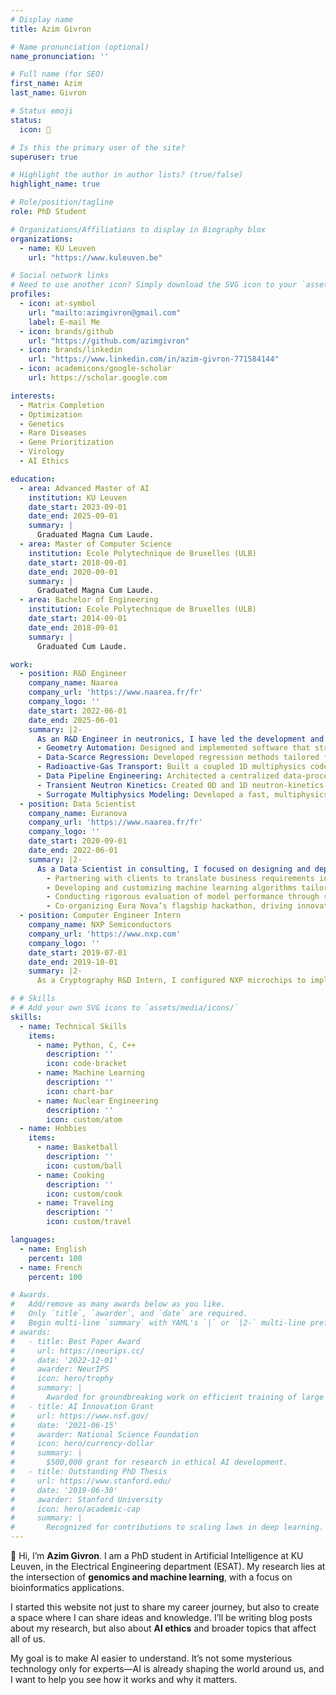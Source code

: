 ```yaml
---
# Display name
title: Azim Givron

# Name pronunciation (optional)
name_pronunciation: ''

# Full name (for SEO)
first_name: Azim
last_name: Givron

# Status emoji
status:
  icon: 🚀

# Is this the primary user of the site?
superuser: true

# Highlight the author in author lists? (true/false)
highlight_name: true

# Role/position/tagline
role: PhD Student

# Organizations/Affiliations to display in Biography blox
organizations:
  - name: KU Leuven
    url: "https://www.kuleuven.be"

# Social network links
# Need to use another icon? Simply download the SVG icon to your `assets/media/icons/` folder.
profiles:
  - icon: at-symbol
    url: "mailto:azimgivron@gmail.com"
    label: E-mail Me
  - icon: brands/github
    url: "https://github.com/azimgivron"
  - icon: brands/linkedin
    url: "https://www.linkedin.com/in/azim-givron-771584144"
  - icon: academicons/google-scholar
    url: https://scholar.google.com

interests:
  - Matrix Completion
  - Optimization
  - Genetics
  - Rare Diseases
  - Gene Prioritization
  - Virology
  - AI Ethics

education:
  - area: Advanced Master of AI
    institution: KU Leuven
    date_start: 2023-09-01
    date_end: 2025-09-01
    summary: |
      Graduated Magna Cum Laude.
  - area: Master of Computer Science
    institution: Ecole Polytechnique de Bruxelles (ULB)
    date_start: 2018-09-01
    date_end: 2020-09-01
    summary: |
      Graduated Magna Cum Laude.
  - area: Bachelor of Engineering
    institution: Ecole Polytechnique de Bruxelles (ULB)
    date_start: 2014-09-01
    date_end: 2018-09-01
    summary: |
      Graduated Cum Laude.

work:
  - position: R&D Engineer
    company_name: Naarea
    company_url: 'https://www.naarea.fr/fr'
    company_logo: ''
    date_start: 2022-06-01
    date_end: 2025-06-01
    summary: |2-
      As an R&D Engineer in neutronics, I have led the development and integration of advanced computational tools and surrogate models to accelerate reactor design and analysis. My key contributions include:
      - Geometry Automation: Designed and implemented software that streamlines the creation of complex reactor geometries (Computer Aided Design and Constructive Solid Geometry), reducing setup time and error rates.
      - Data-Scarce Regression: Developed regression methods tailored for very small datasets (3 to 6 points), incorporating prior curve knowledge and rigorous uncertainty quantification.
      - Radioactive-Gas Transport: Built a coupled 1D multiphysics code to model the transport of radioactive gases.
      - Data Pipeline Engineering: Architected a centralized data-processing pipeline to facilitate seamless sharing, storage and retrieval of experimental and simulation results.
      - Transient Neutron Kinetics: Created 0D and 1D neutron-kinetics solvers—based on point-kinetics and transient fission-matrix techniques—for rapid reactivity-insertion studies in molten-salt reactors.
      - Surrogate Multiphysics Modeling: Developed a fast, multiphysics surrogate (neutronics, thermomechanics, thermohydraulics) framework to enable rapid prototyping and optimization of novel reactor concepts.
  - position: Data Scientist
    company_name: Euranova
    company_url: 'https://www.naarea.fr/fr'
    company_logo: ''
    date_start: 2020-09-01
    date_end: 2022-06-01
    summary: |2-
      As a Data Scientist in consulting, I focused on designing and deploying machine learning solutions, primarily for marketing applications. Key contributions included:
        - Partnering with clients to translate business requirements into actionable roadmaps with clear KPIs to track progress and impact.  
        - Developing and customizing machine learning algorithms tailored to client-specific needs.  
        - Conducting rigorous evaluation of model performance through systematic testing and fine-tuning to ensure robust and reliable outcomes.  
        - Co-organizing Eura Nova’s flagship hackathon, driving innovation, collaboration, and knowledge exchange among colleagues and industry professionals.  
  - position: Computer Engineer Intern
    company_name: NXP Semiconductors
    company_url: 'https://www.nxp.com'
    company_logo: ''
    date_start: 2019-07-01
    date_end: 2019-10-01
    summary: |2-
      As a Cryptography R&D Intern, I configured NXP microchips to implement controlled cyber-attacks and analyze the resulting sensor behavior. The collected data was then leveraged to train machine learning algorithms capable of recognizing and classifying such attacks.  

# # Skills
# # Add your own SVG icons to `assets/media/icons/`
skills:
  - name: Technical Skills
    items:
      - name: Python, C, C++
        description: ''
        icon: code-bracket
      - name: Machine Learning
        description: ''
        icon: chart-bar
      - name: Nuclear Engineering
        description: ''
        icon: custom/atom
  - name: Hobbies
    items:
      - name: Basketball
        description: ''
        icon: custom/ball
      - name: Cooking
        description: ''
        icon: custom/cook
      - name: Traveling
        description: ''
        icon: custom/travel

languages:
  - name: English
    percent: 100
  - name: French
    percent: 100

# Awards.
#   Add/remove as many awards below as you like.
#   Only `title`, `awarder`, and `date` are required.
#   Begin multi-line `summary` with YAML's `|` or `|2-` multi-line prefix and indent 2 spaces below.
# awards:
#   - title: Best Paper Award
#     url: https://neurips.cc/
#     date: '2022-12-01'
#     awarder: NeurIPS
#     icon: hero/trophy
#     summary: |
#       Awarded for groundbreaking work on efficient training of large models.
#   - title: AI Innovation Grant
#     url: https://www.nsf.gov/
#     date: '2021-06-15'
#     awarder: National Science Foundation
#     icon: hero/currency-dollar
#     summary: |
#       $500,000 grant for research in ethical AI development.
#   - title: Outstanding PhD Thesis
#     url: https://www.stanford.edu/
#     date: '2019-06-30'
#     awarder: Stanford University
#     icon: hero/academic-cap
#     summary: |
#       Recognized for contributions to scaling laws in deep learning.
---
```


👋 Hi, I’m **Azim Givron**. I am a PhD student in Artificial Intelligence at KU Leuven, in the Electrical Engineering department (ESAT). My research lies at the intersection of **genomics and machine learning**, with a focus on bioinformatics applications.

I started this website not just to share my career journey, but also to create a space where I can share ideas and knowledge. I’ll be writing blog posts about my research, but also about **AI ethics** and broader topics that affect all of us.

My goal is to make AI easier to understand. It’s not some mysterious technology only for experts—AI is already shaping the world around us, and I want to help you see how it works and why it matters.
